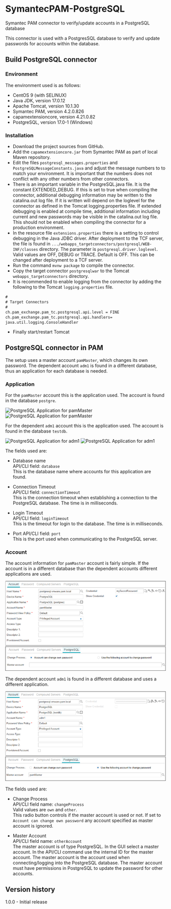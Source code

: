 # SymantecPAM-PostgreSQL
Symantec PAM connector to verify/update accounts in a PostgreSQL database

This connector is used with a PostgresSQL database to verify and update passwords
for accounts within the database. 


## Build PostgreSQL connector

### Environment
The environment used is as follows:

- CentOS 9 (with SELINUX)
- Java JDK, version 17.0.12
- Apache Tomcat, version 10.1.30
- Symantec PAM, version 4.2.0.826
- capamextensioncore, version 4.21.0.82
- PostgreSQL, version 17.0-1 (Windows)

### Installation
- Download the project sources from GitHub.
- Add the `capamextensioncore.jar` from Symantec PAM as part of local Maven repository.
- Edit the files `postgresql_messages.properties` and `PostgreSQLMessageConstants.java`
and adjust the message numbers to to match your environment.
It is important that the numbers does not conflict with any other numbers from other connectors.
- There is an important variable in the PostgreSQL.java file. It is the constant EXTENDED_DEBUG. If this is set to true when compiling the connector, additional debugging information may be written to the catalina.out log file. If it is written will depend on the loglevel for the connector as defined in the Tomcat logging.properties file. If extended debugging is enabled at compile time, additional information including current and new passwords may be visible in the catalina.out log file. This should not be enabled when compiling the connector for a production environment.
- In the resource file `extensions.properties` there is a setting to control debugging in the Java JDBC driver. 
After deployment to the TCF server, the file is found in `.../webapps_targetconnectors/postgresql/WEB-INF/classes` directory.
The parameter is `postgresql.driver.loglevel`. Valid values are OFF, DEBUG or TRACE. Default is OFF. This can be changed after deployment to a TCF server.
- Run the command `mvnw package` to compile the connector.
- Copy the target connector `postgresqlwar` to the Tomcat `webapps_targetconnectors` directory.
- It is recommended to enable logging from the connector by adding the following to the
Tomcat `logging.properties` file.

```
#
# Target Connectors
#
ch.pam_exchange.pam_tc.postgresql.api.level = FINE
ch.pam_exchange.pam_tc.postgresql.api.handlers= java.util.logging.ConsoleHandler
```
- Finally start/restart Tomcat

## PostgreSQL connector in PAM

The setup uses a master account `pamMaster`, which changes its own password. The dependent account `adm1` is 
found in a different database, thus an application for each database is needed.

### Application

For the `pamMaster` account this is the application used. The account is found in the database `postgre`.

![PostgreSQL Application for pamMaster](/docs/PostgreSQL-application-pamMaster-1.png)
![PostgreSQL Application for pamMaster](/docs/PostgreSQL-application-pamMaster-2.png)

For the dependent `adm1` account this is the application used. The account is found in the database `testdb`.

![PostgreSQL Application for adm1](/docs/PostgreSQL-application-adm1-1.png)
![PostgreSQL Application for adm1](/docs/PostgreSQL-application-adm1-2.png)


The fields used are:

- Database name  
API/CLI field: `database`  
This is the database name where accounts for this application are found.


- Connection Timeout  
API/CLI field: `connectionTimeout`  
This is the connection timeout when establishing a connection to the PostgreSQL database. The time is in milliseconds.


- Login Timeout  
API/CLI field: `loginTimeout`  
This is the timeout for login to the database. The time is in milliseconds.


- Port 
API/CLI field: `port`   
This is the port used when communicating to the PostgreSQL server.


### Account

The account information for `pamMaster` account is fairly simple. If the account is in a different database
than the dependent accounts different applications are used.

![PostgreSQL Account-pamMaster](/docs/PostgreSQL-account-pamMaster-1.png)
![PostgreSQL Account-pamMaster](/docs/PostgreSQL-account-pamMaster-2.png)

The dependent account `adm1` is found in a different database and uses a different application.

![PostgreSQL Account-adm1](/docs/PostgreSQL-account-adm1-1.png)
![PostgreSQL Account-adm1](/docs/PostgreSQL-account-adm1-2.png)


The fields used are:

- Change Process  
API/CLI field name: `changeProcess`  
Valid values are `own` and `other`.  
This radio button controls if the master account is used or not. If set to `Account can change own password` any account
specified as master account is ignored.


- Master Account  
API/CLI field name: `otherAccount`  
The master account is of type PostgreSQL. In the GUI select a master account. In the API/CLI command use the internal ID for the 
master account. The master account is the account used when connecting/logging into the PostgreSQL database. 
The master account must have permissions in PostgreSQL to update the password for other accounts.


## Version history

1.0.0 - Initial release

